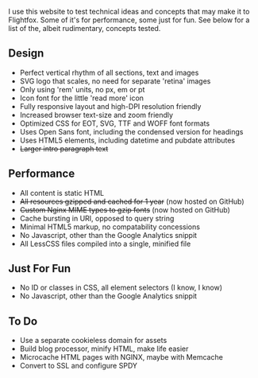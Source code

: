 I use this website to test technical ideas and concepts that may make it to Flightfox. Some of it's for performance, some just for fun. See below for a list of the, albeit rudimentary, concepts tested.

## Design

<ul>
<li>Perfect vertical rhythm of all sections, text and images</li>
<li>SVG logo that scales, no need for separate 'retina' images</li>
<li>Only using 'rem' units, no px, em or pt</li>
<li>Icon font for the little 'read more' icon</li>
<li>Fully responsive layout and high-DPI resolution friendly</li>
<li>Increased browser text-size and zoom friendly</li>
<li>Optimized CSS for EOT, SVG, TTF and WOFF font formats</li>
<li>Uses Open Sans font, including the condensed version for headings</li>
<li>Uses HTML5 elements, including datetime and pubdate attributes</li>
<li><del>Larger intro paragraph text</del></li>
</ul>

## Performance

<ul>
<li>All content is static HTML</li>
<li><del>All resources gzipped and cached for 1 year</del> (now hosted on GitHub)</li>
<li><del>Custom Nginx MIME types to gzip fonts</del> (now hosted on GitHub)</li>
<li>Cache bursting in URI, opposed to query string</li>
<li>Minimal HTML5 markup, no compatability concessions</li>
<li>No Javascript, other than the Google Analytics snippit</li>
<li>All LessCSS files compiled into a single, minified file</li>
</ul>

## Just For Fun

<ul>
<li>No ID or classes in CSS, all element selectors (I know, I know)</li>
<li>No Javascript, other than the Google Analytics snippit</li>
</ul>


## To Do

<ul>
<li>Use a separate cookieless domain for assets</li>
<li>Build blog processor, minify HTML, make life easier</li>
<li>Microcache HTML pages with NGINX, maybe with Memcache</li>
<li>Convert to SSL and configure SPDY</li>
</ul>
